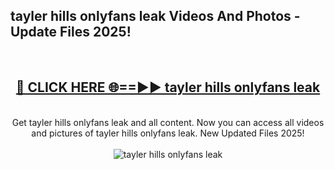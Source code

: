 <h2>tayler hills onlyfans leak Videos And Photos - Update Files 2025!</h2>
<br>
<div align="center">
<h2><a href="https://linkcuts.com/hfmhzwbr" rel="nofollow">🔴 CLICK HERE 🌐==►► tayler hills onlyfans leak</a></h2>
<br>
Get tayler hills onlyfans leak and all content. Now you can access all videos and pictures of tayler hills onlyfans leak. New Updated Files 2025!
<br>
<br>
<a href="https://linkcuts.com/hfmhzwbr" rel="nofollow" data-target="animated-image.originalLink"><img src="https://i.ibb.co.com/WyWwxjT/player-gif2.gif" alt="tayler hills onlyfans leak" style="max-width: 100%; display: inline-block;" data-target="animated-image.originalImage"></a>
</div>
<br>